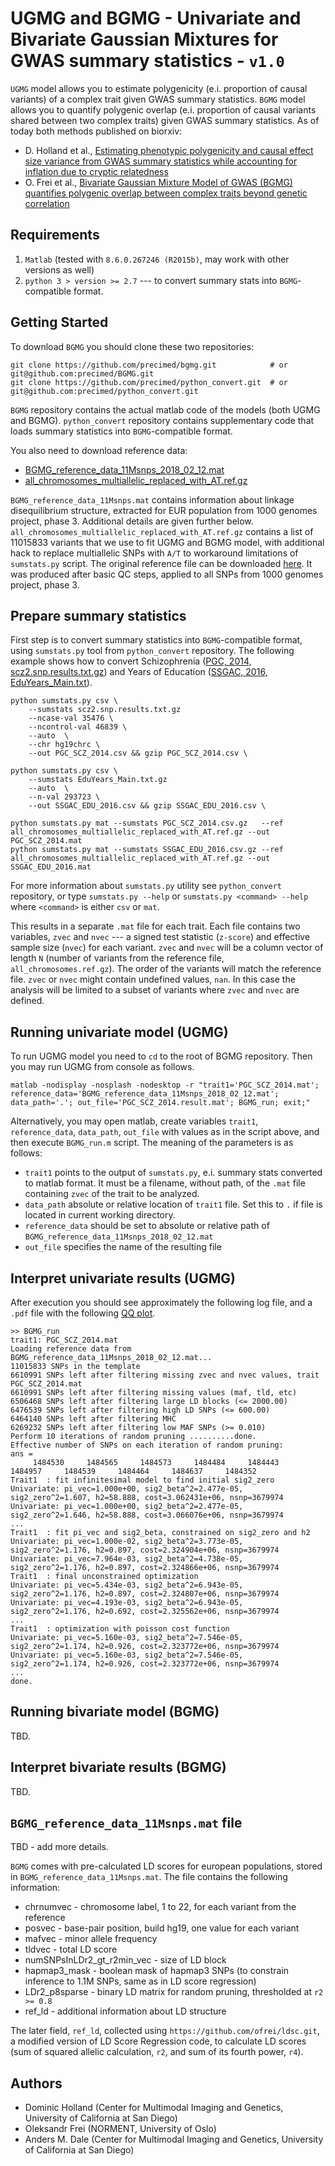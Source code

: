 # UGMG and BGMG - Univariate and Bivariate Gaussian Mixtures for GWAS summary statistics - `v1.0`

`UGMG` model allows you to estimate polygenicity (e.i. proportion of causal variants) of a complex trait given GWAS summary statistics. 
`BGMG` model allows you to quantify polygenic overlap (e.i. proportion of causal variants shared between two complex traits) given GWAS summary statistics. As of today both methods published on biorxiv:
* D. Holland et al., [Estimating phenotypic polygenicity and causal effect size variance from GWAS summary statistics while accounting for inflation due to cryptic relatedness](https://www.biorxiv.org/content/early/2017/06/23/133132)
* O. Frei et al., [Bivariate Gaussian Mixture Model of GWAS (BGMG) quantifies polygenic overlap between complex traits beyond genetic correlation](https://www.biorxiv.org/content/early/2017/12/27/240275)

## Requirements

1. ``Matlab`` (tested with ``8.6.0.267246 (R2015b)``, may work with other versions as well)
2. ``python 3 > version >= 2.7`` --- to convert summary stats into ``BGMG``-compatible format. 

## Getting Started

To download `BGMG` you should clone these two repositories:
```  
git clone https://github.com/precimed/bgmg.git            # or git@github.com:precimed/BGMG.git
git clone https://github.com/precimed/python_convert.git  # or git@github.com:precimed/python_convert.git
```

``BGMG`` repository contains the actual matlab code of the models (both UGMG and BGMG).
``python_convert`` repository contains supplementary code that loads summary statistics into ``BGMG``-compatible format.

You also need to download reference data:
* [BGMG_reference_data_11Msnps_2018_02_12.mat](https://www.dropbox.com/s/lxjwc5ub4yblqz0/BGMG_reference_data_11Msnps_2018_02_12.mat?dl=0)
* [all_chromosomes_multiallelic_replaced_with_AT.ref.gz](https://www.dropbox.com/s/5cvqzaayg1tn5u0/all_chromosomes_multiallelic_replaced_with_AT.ref.gz?dl=0)
 
``BGMG_reference_data_11Msnps.mat`` contains information about linkage disequilibrium structure, extracted for EUR population from 1000 genomes project, phase 3. Additional details are given further below.
``all_chromosomes_multiallelic_replaced_with_AT.ref.gz`` contains a list of 11015833 variants that we use to fit UGMG and BGMG model, with additional hack to replace multiallelic SNPs with ``A/T`` to workaround limitations of ``sumstats.py`` script. The original reference file can be downloaded [here](https://www.dropbox.com/s/j08f848raabcmcf/all_chromosomes.ref.gz?dl=0). It was produced after basic QC steps, applied to all SNPs from 1000 genomes project, phase 3. 

## Prepare summary statistics

First step is to convert summary statistics into `BGMG`-compatible format, using ``sumstats.py`` tool from ``python_convert`` repository. The following example shows how to convert Schizophrenia ([PGC, 2014, scz2.snp.results.txt.gz](https://www.med.unc.edu/pgc/results-and-downloads)) and Years of Education ([SSGAC, 2016, EduYears_Main.txt](https://www.thessgac.org/data)).

```
python sumstats.py csv \
	--sumstats scz2.snp.results.txt.gz
	--ncase-val 35476 \
	--ncontrol-val 46839 \
	--auto  \
	--chr hg19chrc \
	--out PGC_SCZ_2014.csv && gzip PGC_SCZ_2014.csv \

python sumstats.py csv \
	--sumstats EduYears_Main.txt.gz
	--auto  \
	--n-val 293723 \
	--out SSGAC_EDU_2016.csv && gzip SSGAC_EDU_2016.csv \
  
python sumstats.py mat --sumstats PGC_SCZ_2014.csv.gz   --ref all_chromosomes_multiallelic_replaced_with_AT.ref.gz --out PGC_SCZ_2014.mat
python sumstats.py mat --sumstats SSGAC_EDU_2016.csv.gz --ref all_chromosomes_multiallelic_replaced_with_AT.ref.gz --out SSGAC_EDU_2016.mat
```
For more information about ``sumstats.py`` utility see ``python_convert`` repository,
or type ``sumstats.py --help`` or ``sumstats.py <command> --help`` where ``<command>`` is either ``csv`` or ``mat``.

This results in a separate ``.mat`` file for each trait.
Each file contains two variables, ``zvec`` and ``nvec`` ---
a signed test statistic (`z-score`) and effective sample size (`nvec`) for each variant. 
``zvec`` and ``nvec`` will be a column vector of length `N` (number of variants from the reference file, ``all_chromosomes.ref.gz``).
The order of the variants will match the reference file.
``zvec`` or ``nvec`` might contain undefined values, ``nan``.
In this case the analysis will be limited to a subset of variants where ``zvec`` and ``nvec`` are defined.

## Running univariate model (UGMG)

To run UGMG model you need to ``cd`` to the root of BGMG repository. Then you may run UGMG from console as follows.
```
matlab -nodisplay -nosplash -nodesktop -r "trait1='PGC_SCZ_2014.mat'; reference_data='BGMG_reference_data_11Msnps_2018_02_12.mat'; data_path='.'; out_file='PGC_SCZ_2014.result.mat'; BGMG_run; exit;"
```
Alternatively, you may open matlab, create variables ``trait1``, ``reference_data``, ``data_path``, ``out_file`` with values as in the script above, and then execute ``BGMG_run.m`` script. The meaning of the parameters is as follows:
* ``trait1`` points to the output of ``sumstats.py``, e.i. summary stats converted to matlab format. It must be a filename, without path, of the ``.mat`` file containing ``zvec`` of the trait to be analyzed.
* ``data_path`` absolute or relative location of ``trait1`` file. Set this to ``.`` if file is located in current working directory.
* ``reference_data`` should be set to absolute or relative path of ``BGMG_reference_data_11Msnps_2018_02_12.mat``
* ``out_file`` specifies the name of the resulting file

## Interpret univariate results (UGMG)

After execution you should see approximately the following log file,
and a ``.pdf`` file with the following [QQ plot](https://github.com/precimed/BGMG/blob/master/PGC_SCZ_2014.png).

```
>> BGMG_run
trait1: PGC_SCZ_2014.mat
Loading reference data from BGMG_reference_data_11Msnps_2018_02_12.mat...
11015833 SNPs in the template
6610991 SNPs left after filtering missing zvec and nvec values, trait PGC_SCZ_2014.mat
6610991 SNPs left after filtering missing values (maf, tld, etc)
6506468 SNPs left after filtering large LD blocks (<= 2000.00)
6476539 SNPs left after filtering high LD SNPs (<= 600.00)
6464140 SNPs left after filtering MHC
6269232 SNPs left after filtering low MAF SNPs (>= 0.010)
Perform 10 iterations of random pruning ..........done.
Effective number of SNPs on each iteration of random pruning:
ans =
     1484530     1484565     1484573     1484484     1484443     1484957     1484539     1484464     1484637     1484352
Trait1  : fit infinitesimal model to find initial sig2_zero
Univariate: pi_vec=1.000e+00, sig2_beta^2=2.477e-05, sig2_zero^2=1.607, h2=58.888, cost=3.062431e+06, nsnp=3679974
Univariate: pi_vec=1.000e+00, sig2_beta^2=2.477e-05, sig2_zero^2=1.646, h2=58.888, cost=3.066076e+06, nsnp=3679974
...
Trait1  : fit pi_vec and sig2_beta, constrained on sig2_zero and h2
Univariate: pi_vec=1.000e-02, sig2_beta^2=3.773e-05, sig2_zero^2=1.176, h2=0.897, cost=2.324904e+06, nsnp=3679974
Univariate: pi_vec=7.964e-03, sig2_beta^2=4.738e-05, sig2_zero^2=1.176, h2=0.897, cost=2.324866e+06, nsnp=3679974
Trait1  : final unconstrained optimization
Univariate: pi_vec=5.434e-03, sig2_beta^2=6.943e-05, sig2_zero^2=1.176, h2=0.897, cost=2.324807e+06, nsnp=3679974
Univariate: pi_vec=4.193e-03, sig2_beta^2=6.943e-05, sig2_zero^2=1.176, h2=0.692, cost=2.325562e+06, nsnp=3679974
...
Trait1  : optimization with poisson cost function
Univariate: pi_vec=5.160e-03, sig2_beta^2=7.546e-05, sig2_zero^2=1.174, h2=0.926, cost=2.323772e+06, nsnp=3679974
Univariate: pi_vec=5.160e-03, sig2_beta^2=7.546e-05, sig2_zero^2=1.174, h2=0.926, cost=2.323772e+06, nsnp=3679974
...
done.
```

## Running bivariate model (BGMG)

TBD.

## Interpret bivariate results (BGMG)

TBD.

## ``BGMG_reference_data_11Msnps.mat`` file

TBD - add more details.

``BGMG`` comes with pre-calculated LD scores for european populations, stored in ``BGMG_reference_data_11Msnps.mat``.
The file contains the following information:
* chrnumvec - chromosome label, 1 to 22, for each variant from the reference
* posvec - base-pair position, build hg19, one value for each variant
* mafvec - minor allele frequency
* tldvec - total LD score
* numSNPsInLDr2_gt_r2min_vec - size of LD block
* hapmap3_mask - boolean mask of hapmap3 SNPs (to constrain inference to 1.1M SNPs, same as in LD score regression)
* LDr2_p8sparse - binary LD matrix for random pruning, thresholded at ``r2 >= 0.8``
* ref_ld - additional information about LD structure

The later field, ``ref_ld``, collected using ``https://github.com/ofrei/ldsc.git``, a modified version of LD Score Regression code,
to calculate LD scores (sum of squared allelic calculation, `r2`, and sum of its fourth power, `r4`).

## Authors

* Dominic Holland (Center for Multimodal Imaging and Genetics, University of California at San Diego)
* Oleksandr Frei (NORMENT, University of Oslo)
* Anders M. Dale (Center for Multimodal Imaging and Genetics, University of California at San Diego)
